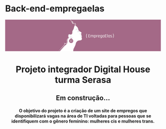 # Back-end-empregaelas

<div align="center"><img src="https://github.com/nadiabsouza/back-end-empregaelas/blob/master/banner_github.jpg" /></div>

<h1 align="center">Projeto integrador Digital House turma Serasa</h1>

<h2 align="center">Em construção...</h4>



<h4 align="center"> O objetivo do projeto é a criação de um site de empregos que disponibilizará vagas na área de TI voltadas para pessoas que se identifiquem com o gênero feminino: mulheres cis e mulheres trans.</h4>





